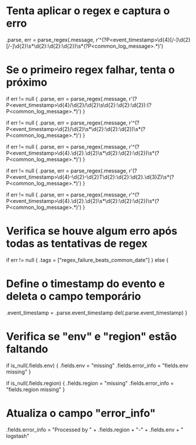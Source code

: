 # Tenta aplicar o regex e captura o erro
.parse, err = parse_regex(.message, r'^(?P<event_timestamp>\d{4}[/-]\d{2}[/-]\d{2}\s*\d{2}:\d{2}:\d{2})\s*(?P<common_log_message>.*)')

# Se o primeiro regex falhar, tenta o próximo
if err != null {
  .parse, err = parse_regex(.message, r'(?P<event_timestamp>\d{4}/\d{2}/\d{2}\s\d{2}:\d{2}:\d{2}):(?P<common_log_message>.*)')
}

if err != null {
  .parse, err = parse_regex(.message, r'^(?P<event_timestamp>\d{2}/\d{2}\s*\d{2}:\d{2}:\d{2})\s*(?P<common_log_message>.*)')
}

if err != null {
  .parse, err = parse_regex(.message, r'^(?P<event_timestamp>\d{4}\.\d{2}\.\d{2}\s*\d{2}:\d{2}:\d{2})\s*(?P<common_log_message>.*)')
}

if err != null {
  .parse, err = parse_regex(.message, r'(?P<event_timestamp>\d{4}-\d{2}-\d{2}T\d{2}:\d{2}:\d{2}\.\d{3}Z)\s*(?P<common_log_message>.*)')
}

if err != null {
  .parse, err = parse_regex(.message, r'^(?P<event_timestamp>\d{4}\.\d{2}\.\d{2}\s*\d{2}:\d{2}:\d{2})\s*(?P<common_log_message>.*)')
}

# Verifica se houve algum erro após todas as tentativas de regex
if err != null {
  .tags = ["regex_failure_beats_common_date"]
} else {
  # Define o timestamp do evento e deleta o campo temporário
  .event_timestamp = .parse.event_timestamp
  del(.parse.event_timestamp)
}

# Verifica se "env" e "region" estão faltando
if is_null(.fields.env) {
  .fields.env = "missing"
  .fields.error_info = "fields.env missing"
}

if is_null(.fields.region) {
  .fields.region = "missing"
  .fields.error_info = "fields.region missing"
}

# Atualiza o campo "error_info"
.fields.error_info = "Processed by " + .fields.region + "-" + .fields.env + " logstash"
